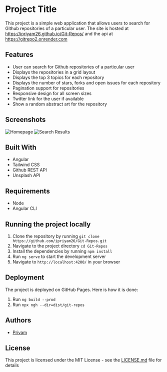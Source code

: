 # Project Title

This project is a simple web application that allows users to search for Github repositories of a particular user.
The site is hosted at https://ipriyam26.github.io/Git-Repos/ and the api at https://gitrepo2.onrender.com

## Features

- User can search for Github repositories of a particular user
- Displays the repositories in a grid layout
- Displays the top 3 topics for each repository
- Displays the number of stars, forks and open issues for each repository
- Pagination support for repositories
- Responsive design for all screen sizes
- Twitter link for the user if available
- Show a random abstract art for the repository

## Screenshots

![Homepage](image_url)
![Search Results](image_url)

## Built With

- Angular
- Tailwind CSS
- Github REST API
- Unsplash API

## Requirements

- Node
- Angular CLI


## Running the project locally

1. Clone the repository by running `git clone https://github.com/ipriyam26/Git-Repos.git`
2. Navigate to the project directory `cd Git-Repos`
3. Install the dependencies by running `npm install`
5. Run `ng serve` to start the development server
6. Navigate to `http://localhost:4200/` in your browser

## Deployment

The project is deployed on GitHub Pages. Here is how it is done:

1. Run `ng build --prod`
2. Run `npx ngh --dir=dist/git-repos`

## Authors

- [Priyam](https://github.com/ipriyam26)

## License

This project is licensed under the MIT License - see the [LICENSE.md](LICENSE.md) file for details

